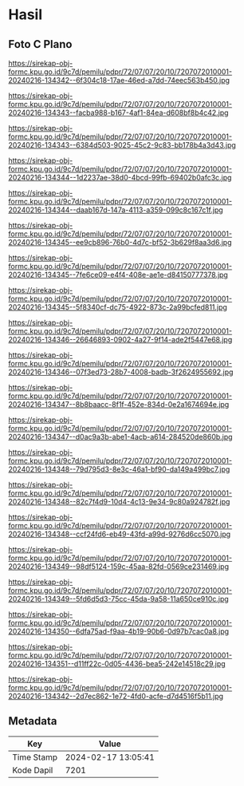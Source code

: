 # Hasil

## Foto C Plano

https://sirekap-obj-formc.kpu.go.id/9c7d/pemilu/pdpr/72/07/07/20/10/7207072010001-20240216-134342--6f304c18-17ae-46ed-a7dd-74eec563b450.jpg

https://sirekap-obj-formc.kpu.go.id/9c7d/pemilu/pdpr/72/07/07/20/10/7207072010001-20240216-134343--facba988-b167-4af1-84ea-d608bf8b4c42.jpg

https://sirekap-obj-formc.kpu.go.id/9c7d/pemilu/pdpr/72/07/07/20/10/7207072010001-20240216-134343--6384d503-9025-45c2-9c83-bb178b4a3d43.jpg

https://sirekap-obj-formc.kpu.go.id/9c7d/pemilu/pdpr/72/07/07/20/10/7207072010001-20240216-134344--1d2237ae-38d0-4bcd-99fb-69402b0afc3c.jpg

https://sirekap-obj-formc.kpu.go.id/9c7d/pemilu/pdpr/72/07/07/20/10/7207072010001-20240216-134344--daab167d-147a-4113-a359-099c8c167c1f.jpg

https://sirekap-obj-formc.kpu.go.id/9c7d/pemilu/pdpr/72/07/07/20/10/7207072010001-20240216-134345--ee9cb896-76b0-4d7c-bf52-3b629f8aa3d6.jpg

https://sirekap-obj-formc.kpu.go.id/9c7d/pemilu/pdpr/72/07/07/20/10/7207072010001-20240216-134345--7fe6ce09-e4f4-408e-ae1e-d84150777378.jpg

https://sirekap-obj-formc.kpu.go.id/9c7d/pemilu/pdpr/72/07/07/20/10/7207072010001-20240216-134345--5f8340cf-dc75-4922-873c-2a99bcfed811.jpg

https://sirekap-obj-formc.kpu.go.id/9c7d/pemilu/pdpr/72/07/07/20/10/7207072010001-20240216-134346--26646893-0902-4a27-9f14-ade2f5447e68.jpg

https://sirekap-obj-formc.kpu.go.id/9c7d/pemilu/pdpr/72/07/07/20/10/7207072010001-20240216-134346--07f3ed73-28b7-4008-badb-3f2624955692.jpg

https://sirekap-obj-formc.kpu.go.id/9c7d/pemilu/pdpr/72/07/07/20/10/7207072010001-20240216-134347--8b8baacc-8f1f-452e-834d-0e2a1674694e.jpg

https://sirekap-obj-formc.kpu.go.id/9c7d/pemilu/pdpr/72/07/07/20/10/7207072010001-20240216-134347--d0ac9a3b-abe1-4acb-a614-284520de860b.jpg

https://sirekap-obj-formc.kpu.go.id/9c7d/pemilu/pdpr/72/07/07/20/10/7207072010001-20240216-134348--79d795d3-8e3c-46a1-bf90-da149a499bc7.jpg

https://sirekap-obj-formc.kpu.go.id/9c7d/pemilu/pdpr/72/07/07/20/10/7207072010001-20240216-134348--82c7f4d9-10d4-4c13-9e34-9c80a924782f.jpg

https://sirekap-obj-formc.kpu.go.id/9c7d/pemilu/pdpr/72/07/07/20/10/7207072010001-20240216-134348--ccf24fd6-eb49-43fd-a99d-9276d6cc5070.jpg

https://sirekap-obj-formc.kpu.go.id/9c7d/pemilu/pdpr/72/07/07/20/10/7207072010001-20240216-134349--98df5124-159c-45aa-82fd-0569ce231469.jpg

https://sirekap-obj-formc.kpu.go.id/9c7d/pemilu/pdpr/72/07/07/20/10/7207072010001-20240216-134349--5fd6d5d3-75cc-45da-9a58-11a650ce910c.jpg

https://sirekap-obj-formc.kpu.go.id/9c7d/pemilu/pdpr/72/07/07/20/10/7207072010001-20240216-134350--6dfa75ad-f9aa-4b19-90b6-0d97b7cac0a8.jpg

https://sirekap-obj-formc.kpu.go.id/9c7d/pemilu/pdpr/72/07/07/20/10/7207072010001-20240216-134351--d11ff22c-0d05-4436-bea5-242e14518c29.jpg

https://sirekap-obj-formc.kpu.go.id/9c7d/pemilu/pdpr/72/07/07/20/10/7207072010001-20240216-134342--2d7ec862-1e72-4fd0-acfe-d7d4516f5b11.jpg


## Metadata

| Key        | Value               |
| ---------- | ------------------- |
| Time Stamp | 2024-02-17 13:05:41 |
| Kode Dapil | 7201                |




